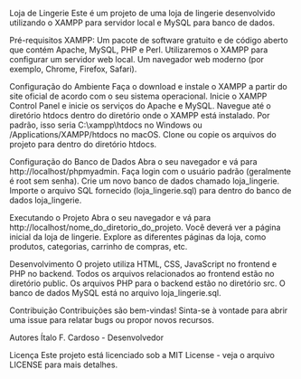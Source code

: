 Loja de Lingerie
Este é um projeto de uma loja de lingerie desenvolvido utilizando o XAMPP para servidor local e MySQL para banco de dados.

Pré-requisitos
XAMPP: Um pacote de software gratuito e de código aberto que contém Apache, MySQL, PHP e Perl. Utilizaremos o XAMPP para configurar um servidor web local.
Um navegador web moderno (por exemplo, Chrome, Firefox, Safari).

Configuração do Ambiente
Faça o download e instale o XAMPP a partir do site oficial de acordo com o seu sistema operacional.
Inicie o XAMPP Control Panel e inicie os serviços do Apache e MySQL.
Navegue até o diretório htdocs dentro do diretório onde o XAMPP está instalado. Por padrão, isso seria C:\xampp\htdocs no Windows ou /Applications/XAMPP/htdocs no macOS.
Clone ou copie os arquivos do projeto para dentro do diretório htdocs.

Configuração do Banco de Dados
Abra o seu navegador e vá para http://localhost/phpmyadmin.
Faça login com o usuário padrão (geralmente é root sem senha).
Crie um novo banco de dados chamado loja_lingerie.
Importe o arquivo SQL fornecido (loja_lingerie.sql) para dentro do banco de dados loja_lingerie.

Executando o Projeto
Abra o seu navegador e vá para http://localhost/nome_do_diretorio_do_projeto.
Você deverá ver a página inicial da loja de lingerie.
Explore as diferentes páginas da loja, como produtos, categorias, carrinho de compras, etc.

Desenvolvimento
O projeto utiliza HTML, CSS, JavaScript no frontend e PHP no backend.
Todos os arquivos relacionados ao frontend estão no diretório public.
Os arquivos PHP para o backend estão no diretório src.
O banco de dados MySQL está no arquivo loja_lingerie.sql.

Contribuição
Contribuições são bem-vindas! Sinta-se à vontade para abrir uma issue para relatar bugs ou propor novos recursos.

Autores
Ítalo F. Cardoso - Desenvolvedor

Licença
Este projeto está licenciado sob a MIT License - veja o arquivo LICENSE para mais detalhes.
